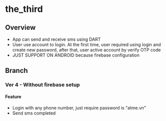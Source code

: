 # the_third

## Overview
- App can send and receive sms using DART
- User use account to login. At the first time, user required using login and create new password, after that, user active account by verify OTP code
- JUST SUPPORT ON ANDROID because firebase configuration

## Branch

### Ver 4 - Without firebase setup
#### Feature
- Login with any phone number, just require password is "atme.vn"
- Send sms completed


